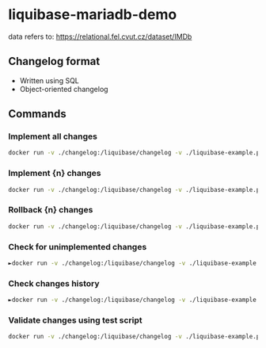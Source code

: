 # liquibase-mariadb-demo

data refers to: https://relational.fel.cvut.cz/dataset/IMDb

## Changelog format

- Written using SQL
- Object-oriented changelog

## Commands

### Implement all changes


```sh
docker run -v ./changelog:/liquibase/changelog -v ./liquibase-example.properties:/liquibase/liquibase.properties liquibase/liquibase:4.33-alpine --defaults-file=liquibase.properties  update
```

### Implement {n} changes

```sh
docker run -v ./changelog:/liquibase/changelog -v ./liquibase-example.properties:/liquibase/liquibase.properties liquibase/liquibase:4.33-alpine --defaults-file=liquibase.properties  update-count --count={n}
```

### Rollback {n} changes

```sh
docker run -v ./changelog:/liquibase/changelog -v ./liquibase-example.properties:/liquibase/liquibase.properties liquibase/liquibase:4.33-alpine --defaults-file=liquibase.properties  rollback-count --count={n}
```

### Check for unimplemented changes

```sh
►docker run -v ./changelog:/liquibase/changelog -v ./liquibase-example.properties:/liquibase/liquibase.properties liquibase/liquibase:4.33-alpine --defaults-file=liquibase.properties status
```

### Check changes history

```sh
►docker run -v ./changelog:/liquibase/changelog -v ./liquibase-example.properties:/liquibase/liquibase.properties liquibase/liquibase:4.33-alpine --defaults-file=liquibase.properties history
```

### Validate changes using test script

```sh
docker run -v ./changelog:/liquibase/changelog -v ./liquibase-example.properties:/liquibase/liquibase.properties -v ./scripts/test-update-rollback.sh:/test.sh liquibase/liquibase:4.33-alpine /test.sh
```